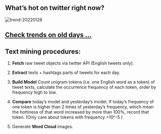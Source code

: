 ## What’s hot on twitter right now?

![trend-20220128][wordcloud]

[wordcloud]: https://raw.githubusercontent.com/xdqc/tweet-trend-everyday/master/word-cloud/trend-20220128.png?token=AF5V4P7ADR6KQBZ4CEDTNIK6AXRMU "trend-20220128"

## [Check trends on old days ...](https://github.com/xdqc/tweet-trend-everyday/tree/master/word-cloud)

## Text mining procedures:

1. **Fetch** raw tweet objects via twitter API (English tweets only).

2. **Extract** texts + hashtags parts of tweets for each day.

3. **Build Model** Count unigram tokens (i.e. one English word as a token) of tweet texts, calculate the occurrence frequency of each token, order by frequency high to low.

4. **Compare** today’s model and yesterday’s model. If today’s frequency of one token is higher than 2 times of yesterday’s frequency, which mean the hottiness of that word increased by more than 100%, record that token. (Only care about tokens with frequency >10^-5 )

5. Generate **Word Cloud** images.

